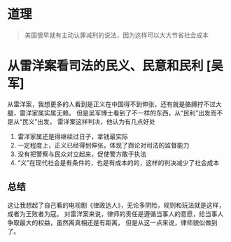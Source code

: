 # 道理
> 美国很早就有主动认罪减刑的说法，因为这样可以大大节省社会成本

# 从雷洋案看司法的民义、民意和民利 [吴军]
从雷洋案，我想更多的人看到是正义在中国得不到伸张，还有就是胳膊拧不过大腿，雷洋家属实属无赖。
但是吴军博士看到了不一样的东西，从“民利”出发而不是从“民义”出发。
雷洋案这样判决，他认为有几点好处
1. 雷洋家属还是得继续过日子，拿钱最实际
2. 一定程度上，正义已经得到伸张，体现了舆论对司法的监督能力
3. 没有把警察与民众对立起来，促使警方敢于执法
4. “义”在现代社会是有条件的，也是有成本的的，这样的判决减少了社会成本

## 总结
这让我想起了自己看的电视剧《律政达人》，无论多阴险，规则和玩法就是这样，成者为王败者为寇。
对雷洋案来说，律师的责任是遵循当事人的意愿，给当事人争取最大的权益，虽然离真相还是有距离，
但是从这一点来说，律师貌似做到了。

